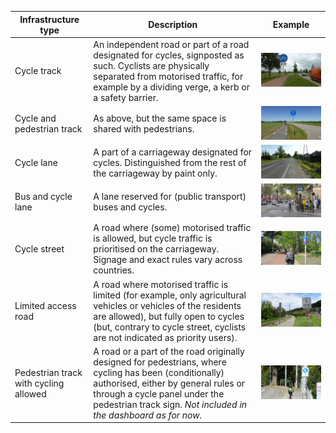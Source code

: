 | Infrastructure type | Description | Example |
| --- | --- | --- |
| Cycle track | An independent road or part of a road designated for cycles, signposted as such. Cyclists are physically separated from motorised traffic, for example by a dividing verge, a kerb or a safety barrier. | <img src="img/cycle_track.jpg" width="400" /> |
| Cycle and pedestrian track | As above, but the same space is shared with pedestrians. |  <img src="img/cycle_and_pedestrian_track.jpg" width="400" /> |
| Cycle lane | A part of a carriageway designated for cycles. Distinguished from the rest of the carriageway by paint only. | <img src="img/cycle_lane.jpg" width="400" /> |
| Bus and cycle lane | A lane reserved for (public transport) buses and cycles. | <img src="img/bus_and_cycle_lane.jpg" width="400" /> |
| Cycle street | A road where (some) motorised traffic is allowed, but cycle traffic is prioritised on the carriageway. Signage and exact rules vary across countries. | <img src="img/cycle_street.jpg" width="400" /> |  
| Limited access road | A road where motorised traffic is limited (for example, only agricultural vehicles or vehicles of the residents are allowed), but fully open to cycles (but, contrary to cycle street, cyclists are not indicated as priority users). | <img src="img/limited_access_road.jpg" width="400" /> | 
| Pedestrian track with cycling allowed | A road or a part of the road originally designed for pedestrians, where cycling has been (conditionally) authorised, either by general rules or through a cycle panel under the pedestrian track sign. *Not included in the dashboard as for now.* | <img src="img/pedestrian_track.jpg" width="400" /> |
